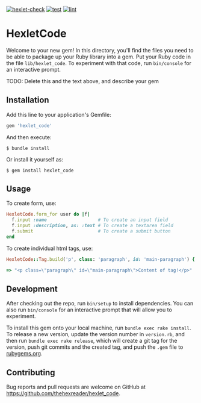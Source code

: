 [![hexlet-check](https://github.com/TheHexReader/rails-project-lvl1/actions/workflows/hexlet-check.yml/badge.svg)](https://github.com/TheHexReader/rails-project-lvl1/actions/workflows/hexlet-check.yml)
[![test](https://github.com/TheHexReader/rails-project-lvl1/actions/workflows/test.yml/badge.svg)](https://github.com/TheHexReader/rails-project-lvl1/actions/workflows/test.yml)
[![lint](https://github.com/TheHexReader/rails-project-lvl1/actions/workflows/lint.yml/badge.svg)](https://github.com/TheHexReader/rails-project-lvl1/actions/workflows/lint.yml)

# HexletCode

Welcome to your new gem! In this directory, you'll find the files you need to be able to package up your Ruby library into a gem. Put your Ruby code in the file `lib/hexlet_code`. To experiment with that code, run `bin/console` for an interactive prompt.

TODO: Delete this and the text above, and describe your gem

## Installation

Add this line to your application's Gemfile:

```ruby
gem 'hexlet_code'
```

And then execute:

    $ bundle install

Or install it yourself as:

    $ gem install hexlet_code

## Usage

To create form, use:

```ruby
HexletCode.form_for user do |f|
  f.input :name                   # To create an input field 
  f.input :description, as: :text # To create a textarea field
  f.submit                        # To create a submit button
end
```

To create individual html tags, use:

```ruby
HexletCode::Tag.build('p', class: 'paragraph', id: 'main-paragraph') { 'Content of tag!' }

=> "<p class=\"paragraph\" id=\"main-paragraph\">Content of tag!</p>"
```

## Development

After checking out the repo, run `bin/setup` to install dependencies. You can also run `bin/console` for an interactive prompt that will allow you to experiment.

To install this gem onto your local machine, run `bundle exec rake install`. To release a new version, update the version number in `version.rb`, and then run `bundle exec rake release`, which will create a git tag for the version, push git commits and the created tag, and push the `.gem` file to [rubygems.org](https://rubygems.org).

## Contributing

Bug reports and pull requests are welcome on GitHub at https://github.com/thehexreader/hexlet_code.
